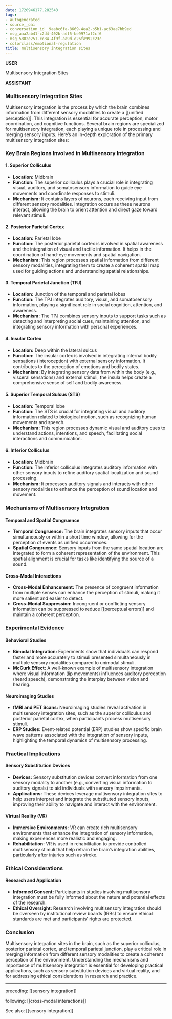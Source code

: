 ```yaml
---
date: 1720946177.282543
tags:
- autogenerated
- source__oai
- conversation_id__9aabc6fa-8669-4ea2-b5b1-ac63ae7bb9ed
- msg_aaa2ab41-c2d4-402b-adf5-be9971af2cf6
- msg_5882e251-cc84-4f9f-aa9d-e26fa992c23c
- colorclass/emotional-regulation
title: multisensory integration sites
---
```


**USER**

Multisensory Integration Sites


**ASSISTANT**

### Multisensory Integration Sites

Multisensory integration is the process by which the brain combines information from different sensory modalities to create a [[unified perception]]. This integration is essential for accurate perception, motor coordination, and cognitive functions. Several brain regions are specialized for multisensory integration, each playing a unique role in processing and merging sensory inputs. Here’s an in-depth exploration of the primary multisensory integration sites:

### Key Brain Regions Involved in Multisensory Integration

#### 1. **Superior Colliculus**
- **Location:** Midbrain
- **Function:** The superior colliculus plays a crucial role in integrating visual, auditory, and somatosensory information to guide eye movements and coordinate responses to stimuli.
- **Mechanism:** It contains layers of neurons, each receiving input from different sensory modalities. Integration occurs as these neurons interact, allowing the brain to orient attention and direct gaze toward relevant stimuli.

#### 2. **Posterior Parietal Cortex**
- **Location:** Parietal lobe
- **Function:** The posterior parietal cortex is involved in spatial awareness and the integration of visual and tactile information. It helps in the coordination of hand-eye movements and spatial navigation.
- **Mechanism:** This region processes spatial information from different sensory modalities, integrating them to create a coherent spatial map used for guiding actions and understanding spatial relationships.

#### 3. **Temporal Parietal Junction (TPJ)**
- **Location:** Junction of the temporal and parietal lobes
- **Function:** The TPJ integrates auditory, visual, and somatosensory information, playing a significant role in social cognition, attention, and awareness.
- **Mechanism:** The TPJ combines sensory inputs to support tasks such as detecting and interpreting social cues, maintaining attention, and integrating sensory information with personal experiences.

#### 4. **Insular Cortex**
- **Location:** Deep within the lateral sulcus
- **Function:** The insular cortex is involved in integrating internal bodily sensations (interoception) with external sensory information. It contributes to the perception of emotions and bodily states.
- **Mechanism:** By integrating sensory data from within the body (e.g., visceral sensations) and external stimuli, the insula helps create a comprehensive sense of self and bodily awareness.

#### 5. **Superior Temporal Sulcus (STS)**
- **Location:** Temporal lobe
- **Function:** The STS is crucial for integrating visual and auditory information related to biological motion, such as recognizing human movements and speech.
- **Mechanism:** This region processes dynamic visual and auditory cues to understand actions, intentions, and speech, facilitating social interactions and communication.

#### 6. **Inferior Colliculus**
- **Location:** Midbrain
- **Function:** The inferior colliculus integrates auditory information with other sensory inputs to refine auditory spatial localization and sound processing.
- **Mechanism:** It processes auditory signals and interacts with other sensory modalities to enhance the perception of sound location and movement.

### Mechanisms of Multisensory Integration

#### Temporal and Spatial Congruence
- **Temporal Congruence:** The brain integrates sensory inputs that occur simultaneously or within a short time window, allowing for the perception of events as unified occurrences.
- **Spatial Congruence:** Sensory inputs from the same spatial location are integrated to form a coherent representation of the environment. This spatial alignment is crucial for tasks like identifying the source of a sound.

#### Cross-Modal Interactions
- **Cross-Modal Enhancement:** The presence of congruent information from multiple senses can enhance the perception of stimuli, making it more salient and easier to detect.
- **Cross-Modal Suppression:** Incongruent or conflicting sensory information can be suppressed to reduce [[perceptual errors]] and maintain a coherent perception.

### Experimental Evidence

#### Behavioral Studies
- **Bimodal Integration:** Experiments show that individuals can respond faster and more accurately to stimuli presented simultaneously in multiple sensory modalities compared to unimodal stimuli.
- **McGurk Effect:** A well-known example of multisensory integration where visual information (lip movements) influences auditory perception (heard speech), demonstrating the interplay between vision and hearing.

#### Neuroimaging Studies
- **fMRI and PET Scans:** Neuroimaging studies reveal activation in multisensory integration sites, such as the superior colliculus and posterior parietal cortex, when participants process multisensory stimuli.
- **ERP Studies:** Event-related potential (ERP) studies show specific brain wave patterns associated with the integration of sensory inputs, highlighting the temporal dynamics of multisensory processing.

### Practical Implications

#### Sensory Substitution Devices
- **Devices:** Sensory substitution devices convert information from one sensory modality to another (e.g., converting visual information to auditory signals) to aid individuals with sensory impairments.
- **Applications:** These devices leverage multisensory integration sites to help users interpret and integrate the substituted sensory inputs, improving their ability to navigate and interact with the environment.

#### Virtual Reality (VR)
- **Immersive Environments:** VR can create rich multisensory environments that enhance the integration of sensory information, making experiences more realistic and engaging.
- **Rehabilitation:** VR is used in rehabilitation to provide controlled multisensory stimuli that help retrain the brain’s integration abilities, particularly after injuries such as stroke.

### Ethical Considerations

#### Research and Application
- **Informed Consent:** Participants in studies involving multisensory integration must be fully informed about the nature and potential effects of the research.
- **Ethical Oversight:** Research involving multisensory integration should be overseen by institutional review boards (IRBs) to ensure ethical standards are met and participants' rights are protected.

### Conclusion

Multisensory integration sites in the brain, such as the superior colliculus, posterior parietal cortex, and temporal parietal junction, play a critical role in merging information from different sensory modalities to create a coherent perception of the environment. Understanding the mechanisms and importance of multisensory integration is essential for developing practical applications, such as sensory substitution devices and virtual reality, and for addressing ethical considerations in research and practice.


---

preceding: [[sensory integration]]  


following: [[cross-modal interactions]]

See also: [[sensory integration]]